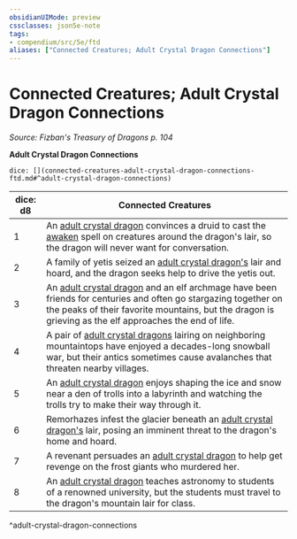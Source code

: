 ```yaml
---
obsidianUIMode: preview
cssclasses: json5e-note
tags:
- compendium/src/5e/ftd
aliases: ["Connected Creatures; Adult Crystal Dragon Connections"]
---
```

# Connected Creatures; Adult Crystal Dragon Connections
*Source: Fizban's Treasury of Dragons p. 104* 

**Adult Crystal Dragon Connections**

`dice: [](connected-creatures-adult-crystal-dragon-connections-ftd.md#^adult-crystal-dragon-connections)`

| dice: d8 | Connected Creatures |
|----------|---------------------|
| 1 | An [adult crystal dragon](compendium/bestiary/dragon/adult-crystal-dragon-ftd.md) convinces a druid to cast the [awaken](compendium/spells/awaken.md) spell on creatures around the dragon's lair, so the dragon will never want for conversation. |
| 2 | A family of yetis seized an [adult crystal dragon's](compendium/bestiary/dragon/adult-crystal-dragon-ftd.md) lair and hoard, and the dragon seeks help to drive the yetis out. |
| 3 | An [adult crystal dragon](compendium/bestiary/dragon/adult-crystal-dragon-ftd.md) and an elf archmage have been friends for centuries and often go stargazing together on the peaks of their favorite mountains, but the dragon is grieving as the elf approaches the end of life. |
| 4 | A pair of [adult crystal dragons](compendium/bestiary/dragon/adult-crystal-dragon-ftd.md) lairing on neighboring mountaintops have enjoyed a decades-long snowball war, but their antics sometimes cause avalanches that threaten nearby villages. |
| 5 | An [adult crystal dragon](compendium/bestiary/dragon/adult-crystal-dragon-ftd.md) enjoys shaping the ice and snow near a den of trolls into a labyrinth and watching the trolls try to make their way through it. |
| 6 | Remorhazes infest the glacier beneath an [adult crystal dragon's](compendium/bestiary/dragon/adult-crystal-dragon-ftd.md) lair, posing an imminent threat to the dragon's home and hoard. |
| 7 | A revenant persuades an [adult crystal dragon](compendium/bestiary/dragon/adult-crystal-dragon-ftd.md) to help get revenge on the frost giants who murdered her. |
| 8 | An [adult crystal dragon](compendium/bestiary/dragon/adult-crystal-dragon-ftd.md) teaches astronomy to students of a renowned university, but the students must travel to the dragon's mountain lair for class. |
^adult-crystal-dragon-connections